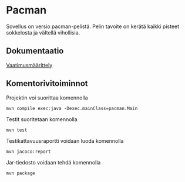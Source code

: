 # Pacman
Sovellus on versio pacman-pelistä. Pelin tavoite on kerätä kaikki pisteet sokkelosta ja vältellä vihollisia.

## Dokumentaatio
[Vaatimusmäärittely](https://github.com/Villsave/ot-harjoitustyo/blob/master/dokumentointi/Otsovellus.md)

## Komentorivitoiminnot

Projektin voi suorittaa komennolla
```
mvn compile exec:java -Dexec.mainClass=pacman.Main
```
Testit suoritetaan komennolla

```
mvn test
```
Testikattavuusraportti voidaan luoda komennolla

```
mvn jacoco:report
```
Jar-tiedosto voidaan tehdä komennolla

```
mvn package
```
